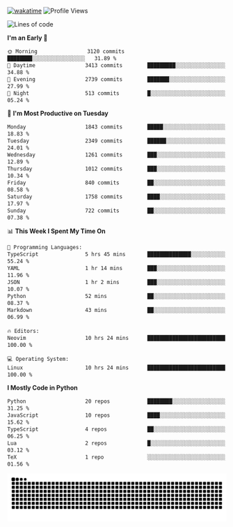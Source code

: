 [![wakatime](https://wakatime.com/badge/user/b920b284-3cde-4cd4-b72e-f7f22d050b16.svg)](https://wakatime.com/@b920b284-3cde-4cd4-b72e-f7f22d050b16)
![Profile Views](http://img.shields.io/badge/Profile%20Views-4586-blue)
<!--START_SECTION:waka-->
![Lines of code](https://img.shields.io/badge/From%20Hello%20World%20I%27ve%20Written-8.8%20million%20lines%20of%20code-blue)

**I'm an Early 🐤** 

```text
🌞 Morning                3120 commits        ████████░░░░░░░░░░░░░░░░░   31.89 % 
🌆 Daytime                3413 commits        █████████░░░░░░░░░░░░░░░░   34.88 % 
🌃 Evening                2739 commits        ███████░░░░░░░░░░░░░░░░░░   27.99 % 
🌙 Night                  513 commits         █░░░░░░░░░░░░░░░░░░░░░░░░   05.24 % 
```
📅 **I'm Most Productive on Tuesday** 

```text
Monday                   1843 commits        █████░░░░░░░░░░░░░░░░░░░░   18.83 % 
Tuesday                  2349 commits        ██████░░░░░░░░░░░░░░░░░░░   24.01 % 
Wednesday                1261 commits        ███░░░░░░░░░░░░░░░░░░░░░░   12.89 % 
Thursday                 1012 commits        ███░░░░░░░░░░░░░░░░░░░░░░   10.34 % 
Friday                   840 commits         ██░░░░░░░░░░░░░░░░░░░░░░░   08.58 % 
Saturday                 1758 commits        ████░░░░░░░░░░░░░░░░░░░░░   17.97 % 
Sunday                   722 commits         ██░░░░░░░░░░░░░░░░░░░░░░░   07.38 % 
```


📊 **This Week I Spent My Time On** 

```text
💬 Programming Languages: 
TypeScript               5 hrs 45 mins       ██████████████░░░░░░░░░░░   55.24 % 
YAML                     1 hr 14 mins        ███░░░░░░░░░░░░░░░░░░░░░░   11.96 % 
JSON                     1 hr 2 mins         ███░░░░░░░░░░░░░░░░░░░░░░   10.07 % 
Python                   52 mins             ██░░░░░░░░░░░░░░░░░░░░░░░   08.37 % 
Markdown                 43 mins             ██░░░░░░░░░░░░░░░░░░░░░░░   06.99 % 

🔥 Editors: 
Neovim                   10 hrs 24 mins      █████████████████████████   100.00 % 

💻 Operating System: 
Linux                    10 hrs 24 mins      █████████████████████████   100.00 % 
```

**I Mostly Code in Python** 

```text
Python                   20 repos            ████████░░░░░░░░░░░░░░░░░   31.25 % 
JavaScript               10 repos            ████░░░░░░░░░░░░░░░░░░░░░   15.62 % 
TypeScript               4 repos             ██░░░░░░░░░░░░░░░░░░░░░░░   06.25 % 
Lua                      2 repos             █░░░░░░░░░░░░░░░░░░░░░░░░   03.12 % 
TeX                      1 repo              ░░░░░░░░░░░░░░░░░░░░░░░░░   01.56 % 
```




<!--END_SECTION:waka-->
![Snake animation](https://raw.githubusercontent.com/timmypidashev/timmypidashev/main/commits.svg)
